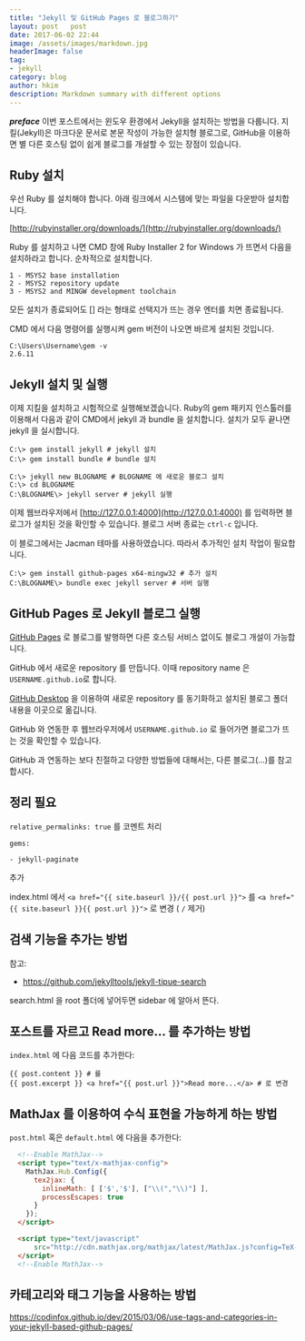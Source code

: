 ```yaml
---
title: "Jekyll 및 GitHub Pages 로 블로그하기"
layout: post   post
date: 2017-06-02 22:44
image: /assets/images/markdown.jpg
headerImage: false
tag:
- jekyll
category: blog
author: hkim
description: Markdown summary with different options
---
```



***preface***  이번 포스트에서는 윈도우 환경에서 Jekyll을 설치하는 방법을 다룹니다. 지킬(Jekyll)은 마크다운 문서로 본문 작성이 가능한 설치형 블로그로, GitHub을 이용하면 별 다른 호스팅 없이 쉽게 블로그를 개설할 수 있는 장점이 있습니다.


## Ruby 설치

우선 Ruby 를 설치해야 합니다. 아래 링크에서 시스템에 맞는 파일을 다운받아 설치합니다.

[http://rubyinstaller.org/downloads/](http://rubyinstaller.org/downloads/)


Ruby 를 설치하고 나면 CMD 창에 Ruby Installer 2 for Windows 가 뜨면서 다음을 설치하라고 합니다. 순차적으로 설치합니다.

```
1 - MSYS2 base installation
2 - MSYS2 repository update
3 - MSYS2 and MINGW development toolchain
```

모든 설치가 종료되어도 [] 라는 형태로 선택지가 뜨는 경우 엔터를 치면 종료됩니다.


CMD 에서 다음 명령어를 실행시켜 gem 버전이 나오면 바르게 설치된 것입니다.

```
C:\Users\Username\gem -v
2.6.11
```


## Jekyll 설치 및 실행

이제 지킬을 설치하고 시험적으로 실행해보겠습니다. Ruby의 gem 패키지 인스톨러를 이용해서 다음과 같이 CMD에서 jekyll 과 bundle 을 설치합니다. 설치가 모두 끝나면 jekyll 을 실시합니다.

```
C:\> gem install jekyll # jekyll 설치
C:\> gem install bundle # bundle 설치

C:\> jekyll new BLOGNAME # BLOGNAME 에 새로운 블로그 설치
C:\> cd BLOGNAME
C:\BLOGNAME\> jekyll server # jekyll 실행
```

이제 웹브라우저에서 [http://127.0.0.1:4000](http://127.0.0.1:4000) 를 입력하면 블로그가 설치된 것을 확인할 수 있습니다. 블로그 서버 종료는 `ctrl-c` 입니다.

이 블로그에서는 Jacman 테마를 사용하였습니다. 따라서 추가적인 설치 작업이 필요합니다.

```
C:\> gem install github-pages x64-mingw32 # 추가 설치
C:\BLOGNAME\> bundle exec jekyll server # 서버 실행
```

## GitHub Pages 로 Jekyll 블로그 실행

[GitHub Pages](https://pages.github.com/) 로 블로그를 발행하면 다른 호스팅 서비스 없이도 블로그 개설이 가능합니다.

GitHub 에서 새로운 repository 를 만듭니다.
이때 repository name 은 `USERNAME.github.io`로 합니다.

[GitHub Desktop](https://desktop.github.com/) 을 이용하여 새로운 repository 를 동기화하고 설치된 블로그 폴더 내용을 이곳으로 옮깁니다.

GitHub 와 연동한 후 웹브라우저에서 `USERNAME.github.io` 로 들어가면 블로그가 뜨는 것을 확인할 수 있습니다.

GitHub 과 연동하는 보다 친절하고 다양한 방법들에 대해서는, 다른 블로그(...)를 참고합시다.


## 정리 필요

`relative_permalinks: true` 를 코멘트 처리

```
gems:

- jekyll-paginate
```

추가


index.html 에서
`<a href="{{ site.baseurl }}/{{ post.url }}">` 를
`<a href="{{ site.baseurl }}{{ post.url }}">` 로 변경 ( `/` 제거)



## 검색 기능을 추가는 방법

참고:  
- https://github.com/jekylltools/jekyll-tipue-search

search.html 을 root 폴더에 넣어두면 sidebar 에 알아서 뜬다.


## 포스트를 자르고 Read more... 를 추가하는 방법

`index.html` 에 다음 코드를 추가한다:

```
{{ post.content }} # 를
{{ post.excerpt }} <a href="{{ post.url }}">Read more...</a> # 로 변경
```



## MathJax 를 이용하여 수식 표현을 가능하게 하는 방법

`post.html` 혹은 `default.html` 에 다음을 추가한다:

```html
  <!--Enable MathJax-->
  <script type="text/x-mathjax-config">
    MathJax.Hub.Config({
      tex2jax: {
        inlineMath: [ ['$','$'], ["\\(","\\)"] ],
        processEscapes: true
      }
    });
  </script>

  <script type="text/javascript"
      src="http://cdn.mathjax.org/mathjax/latest/MathJax.js?config=TeX-AMS-MML_HTMLorMML">
  </script>
  <!--Enable MathJax-->
```

## 카테고리와 태그 기능을 사용하는 방법

https://codinfox.github.io/dev/2015/03/06/use-tags-and-categories-in-your-jekyll-based-github-pages/
